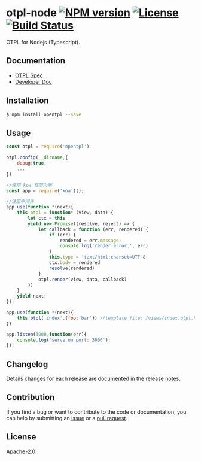# otpl-node  [![NPM version][npm-image]][npm-url] [![License][license-image]][license-url] [![Build Status][travis-image]][travis-url]

OTPL for Nodejs (Typescript). 


## Documentation

- [OTPL Spec](https://github.com/diosay/open-tpl)
- [Developer Doc](https://github.com/diosay/otpl-node/blob/master/src/README.md)

## Installation

```bash
$ npm install opentpl --save
```

## Usage
```js
const otpl = require('opentpl')

otpl.config(__dirname,{
    debug:true,
    ...
})

//使用 koa 框架为例
const app = require('koa')();

//注册中间件
app.use(function *(next){
	this.otpl = function* (view, data) {
        let ctx = this
        yield new Promise((resolve, reject) => {
            let callback = function (err, rendered) {
                if (err) {
                    rendered = err.message;
                    console.log('render error:', err)
                }
				this.type = 'text/html;charset=UTF-8'
                ctx.body = rendered
                resolve(rendered)
            }
            otpl.render(view, data, callback)
        })
    }
	yield next;
});

app.use(function *(next){
    this.otpl('index',{foo:'bar'}) //template file: /views/index.otpl.html
})

app.listen(3000,function(err){
	console.log('serve on port: 3000');
});

```

## Changelog

Details changes for each release are documented in the [release notes](https://github.com/opentpl/otpl-node/releases).

## Contribution

If you find a bug or want to contribute to the code or documentation, you can help by submitting an [issue](https://github.com/opentpl/otpl-node/issues) or a [pull request](https://github.com/opentpl/otpl-node/pulls).

## License

[Apache-2.0][license-url]


[downloads-image]: https://img.shields.io/npm/dm/otpl.svg

[license-url]: https://opensource.org/licenses/Apache-2.0
[license-image]: https://img.shields.io/badge/license-Apache2.0-blue.svg

[npm-url]: https://www.npmjs.com/package/otpl
[npm-image]: https://img.shields.io/npm/v/otpl.svg

[travis-url]: https://travis-ci.org/opentpl/otpl-node
[travis-image]: https://img.shields.io/travis/opentpl/otpl-node.svg

[coveralls-url]: https://coveralls.io/r/opentpl/otpl-node
[coveralls-image]: https://img.shields.io/coveralls/opentpl/otpl-node/master.svg

[gitter-url]: https://gitter.im/opentpl/otpl-node
[gitter-image]: https://badges.gitter.im/opentpl/otpl-node.png